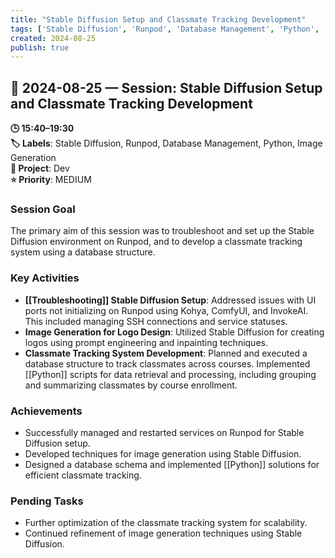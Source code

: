 ```yaml
---
title: "Stable Diffusion Setup and Classmate Tracking Development"
tags: ['Stable Diffusion', 'Runpod', 'Database Management', 'Python', 'Image Generation']
created: 2024-08-25
publish: true
---
```


## 📅 2024-08-25 — Session: Stable Diffusion Setup and Classmate Tracking Development

**🕒 15:40–19:30**  
**🏷️ Labels**: Stable Diffusion, Runpod, Database Management, Python, Image Generation  
**📂 Project**: Dev  
**⭐ Priority**: MEDIUM  


### Session Goal
The primary aim of this session was to troubleshoot and set up the Stable Diffusion environment on Runpod, and to develop a classmate tracking system using a database structure.

### Key Activities
- **[[Troubleshooting]] Stable Diffusion Setup**: Addressed issues with UI ports not initializing on Runpod using Kohya, ComfyUI, and InvokeAI. This included managing SSH connections and service statuses.
- **Image Generation for Logo Design**: Utilized Stable Diffusion for creating logos using prompt engineering and inpainting techniques.
- **Classmate Tracking System Development**: Planned and executed a database structure to track classmates across courses. Implemented [[Python]] scripts for data retrieval and processing, including grouping and summarizing classmates by course enrollment.

### Achievements
- Successfully managed and restarted services on Runpod for Stable Diffusion setup.
- Developed techniques for image generation using Stable Diffusion.
- Designed a database schema and implemented [[Python]] solutions for efficient classmate tracking.

### Pending Tasks
- Further optimization of the classmate tracking system for scalability.
- Continued refinement of image generation techniques using Stable Diffusion.
